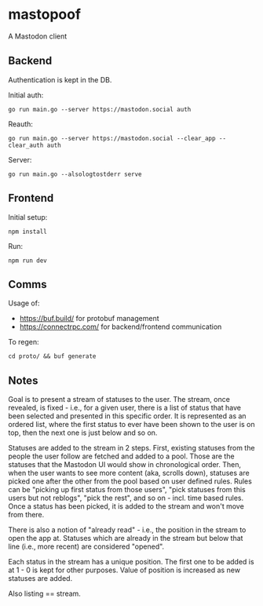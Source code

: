 # mastopoof
A Mastodon client


## Backend
Authentication is kept in the DB.

Initial auth:

```
go run main.go --server https://mastodon.social auth
```

Reauth:

```
go run main.go --server https://mastodon.social --clear_app --clear_auth auth
```

Server:

```
go run main.go --alsologtostderr serve
```

## Frontend

Initial setup:

```
npm install
```

Run:

```
npm run dev
```

## Comms

Usage of:
 - https://buf.build/ for protobuf management
 - https://connectrpc.com/ for backend/frontend communication

To regen:

```
cd proto/ && buf generate
```

## Notes

Goal is to present a stream of statuses to the user. The stream, once revealed,
is fixed - i.e., for a given user, there is a list of status that have been
selected and presented in this specific order. It is represented as an ordered
list, where the first status to ever have been shown to the user is on top, then
the next one is just below and so on.

Statuses are added to the stream in 2 steps. First, existing statuses from the
people the user follow are fetched and added to a pool. Those are the statuses
that the Mastodon UI would show in chronological order. Then, when the user
wants to see more content (aka, scrolls down), statuses are picked one after the
other from the pool based on user defined rules. Rules can be "picking up first
status from those users", "pick statuses from this users but not reblogs", "pick
the rest", and so on - incl. time based rules. Once a status has been picked, it
is added to the stream and won't move from there.

There is also a notion of "already read" - i.e., the position in the stream to
open the app at. Statuses which are already in the stream but below that line
(i.e., more recent) are considered "opened".

Each status in the stream has a unique position. The first one to be added is at
1 - 0 is kept for other purposes. Value of position is increased as new statuses
are added.

Also listing == stream.


